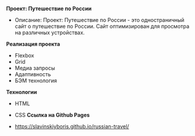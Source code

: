 **Проект: Путешествие по России**

* Описание:
Проект: Путешествие по России - это одностраничный сайт о путешествие по России.
Сайт оптимизирован для просмотра на различных устройствах.

**Реализация проекта**

* Flexbox
* Grid
* Медиа запросы
* Адаптивность
* БЭМ технология

**Технологии**

* HTML
* CSS
**Ссылка на Github Pages**

* https://slavinskiyboris.github.io/russian-travel/
